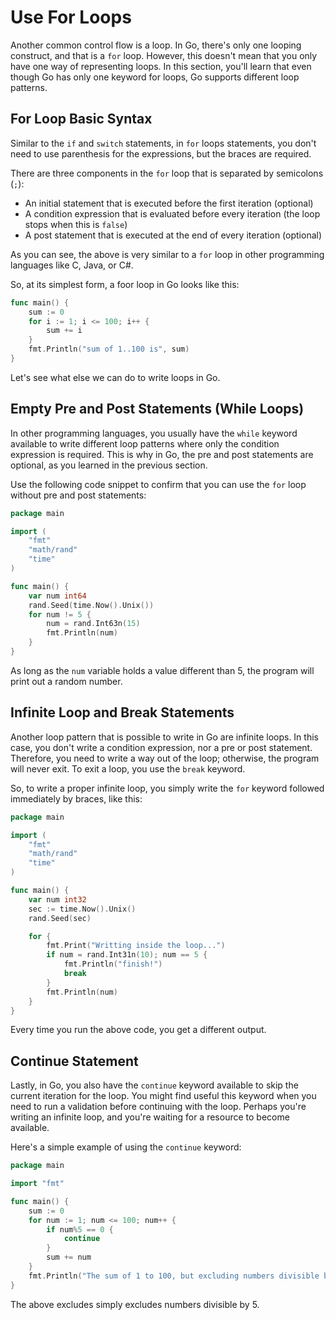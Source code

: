 # Use For Loops

Another common control flow is a loop. In Go, there's only one looping construct, and that is a `for` loop. However, this doesn't mean that you only have one way of representing loops. In this section, you'll learn that even though Go has only one keyword for loops, Go supports different loop patterns.

## For Loop Basic Syntax

Similar to the `if` and `switch` statements, in `for` loops statements, you don't need to use parenthesis for the expressions, but the braces are required.

There are three components in the `for` loop that is separated by semicolons (`;`):

- An initial statement that is executed before the first iteration (optional)
- A condition expression that is evaluated before every iteration (the loop stops when this is `false`)
- A post statement that is executed at the end of every iteration (optional)

As you can see, the above is very similar to a `for` loop in other programming languages like C, Java, or C#.

So, at its simplest form, a foor loop in Go looks like this:

```go
func main() {
    sum := 0
    for i := 1; i <= 100; i++ {
        sum += i
    }
    fmt.Println("sum of 1..100 is", sum)
}
```

Let's see what else we can do to write loops in Go.

## Empty Pre and Post Statements (While Loops)

In other programming languages, you usually have the `while` keyword available to write different loop patterns where only the condition expression is required. This is why in Go, the pre and post statements are optional, as you learned in the previous section.

Use the following code snippet to confirm that you can use the `for` loop without pre and post statements:

```go
package main

import (
    "fmt"
    "math/rand"
    "time"
)

func main() {
    var num int64
    rand.Seed(time.Now().Unix())
    for num != 5 {
        num = rand.Int63n(15)
        fmt.Println(num)
    }
}
```

As long as the `num` variable holds a value different than 5, the program will print out a random number.

## Infinite Loop and Break Statements

Another loop pattern that is possible to write in Go are infinite loops. In this case, you don't write a condition expression, nor a pre or post statement. Therefore, you need to write a way out of the loop; otherwise, the program will never exit. To exit a loop, you use the `break` keyword.

So, to write a proper infinite loop, you simply write the `for` keyword followed immediately by braces, like this:

```go
package main

import (
    "fmt"
    "math/rand"
    "time"
)

func main() {
    var num int32
    sec := time.Now().Unix()
    rand.Seed(sec)

    for {
        fmt.Print("Writting inside the loop...")
        if num = rand.Int31n(10); num == 5 {
            fmt.Println("finish!")
            break
        }
        fmt.Println(num)
    }
}
```

Every time you run the above code, you get a different output.

## Continue Statement

Lastly, in Go, you also have the `continue` keyword available to skip the current iteration for the loop. You might find useful this keyword when you need to run a validation before continuing with the loop. Perhaps you're writing an infinite loop, and you're waiting for a resource to become available.

Here's a simple example of using the `continue` keyword:

```go
package main

import "fmt"

func main() {
    sum := 0
    for num := 1; num <= 100; num++ {
        if num%5 == 0 {
            continue
        }
        sum += num
    }
    fmt.Println("The sum of 1 to 100, but excluding numbers divisible by 5, is", sum)
}
```

The above excludes simply excludes numbers divisible by 5.
